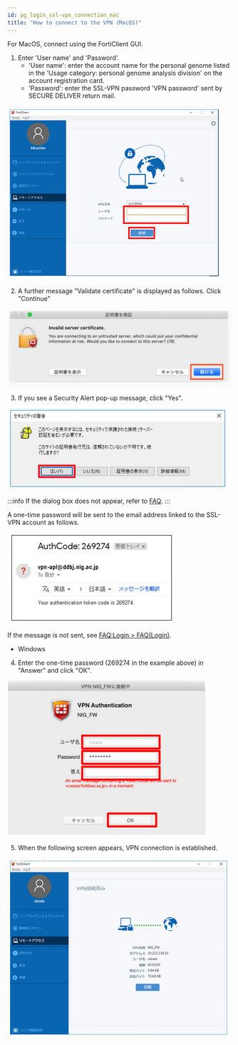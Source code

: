 ```yaml
---
id: pg_login_ssl-vpn_connection_mac
title: "How to connect to the VPN (MacOS)"
---
```



For MacOS, connect using the FortiClient GUI.


1. Enter 'User name' and 'Password'.
    - 'User name': enter the account name for the personal genome listed in the 'Usage category: personal genome analysis division' on the account registration card.
    - 'Password': enter the SSL-VPN password 'VPN password' sent by SECURE DELIVER return mail.

![figure](VPNwin_13.png) 

2. A further message "Validate certificate" is displayed as follows. Click "Continue"

![figure](VPN_Mac_install_17.png)


3. If you see a Security Alert pop-up message, click "Yes". 

![figure](VPNwin_14.png)

:::info
If the dialog box does not appear, refer to [FAQ](/guides/FAQ/faq_personal_genome/faq_forticlient/#dialogbox_disappear).
:::

A one-time password will be sent to the email address linked to the SSL-VPN account as follows.

![figure](VPNwin_15.png)

If the message is not sent, see [FAQ:Login > FAQ(Login)](/guides/FAQ/faq_personal_genome/faq_forticlient/#no-onetime-pw-received).

- Windows

4. Enter the one-time password (269274 in the example above) in "Answer" and click "OK".

![figure](VPN_Mac_install_19.png)


5. When the following screen appears, VPN connection is established.

![figure](VPNwin_17.png)
